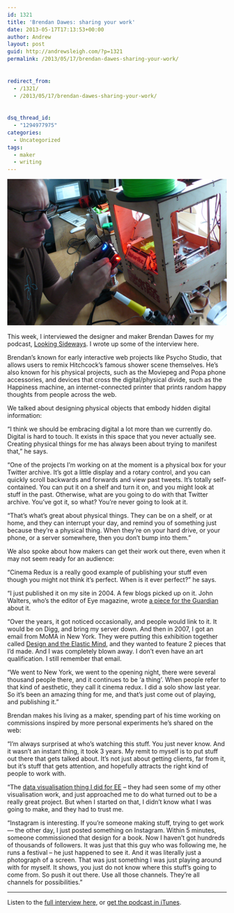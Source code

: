```yaml
---
id: 1321
title: 'Brendan Dawes: sharing your work'
date: 2013-05-17T17:13:53+00:00
author: Andrew
layout: post
guid: http://andrewsleigh.com/?p=1321
permalink: /2013/05/17/brendan-dawes-sharing-your-work/


redirect_from:
  - /1321/
  - /2013/05/17/brendan-dawes-sharing-your-work/


dsq_thread_id:
  - "1294977975"
categories:
  - Uncategorized
tags:
  - maker
  - writing
---
```

<img class="alignnone size-full wp-image-1328" title="Brendan Dawes" src="/assets/2013/05/brendandawes-1600.jpg" alt="" />

This week, I interviewed the designer and maker Brendan Dawes for my podcast, [Looking Sideways](http://lookingsideways.net). I wrote up some of the interview here.

<!--more-->

Brendan&#8217;s known for early interactive web projects like Psycho Studio, that allows users to remix Hitchcock&#8217;s famous shower scene themselves. He&#8217;s also known for his physical projects, such as the Moviepeg and Popa phone accessories, and devices that cross the digital/physical divide, such as the Happiness machine, an internet-connected printer that prints random happy thoughts from people across the web.

We talked about designing physical objects that embody hidden digital information:

&#8220;I think we should be embracing digital a lot more than we currently do. Digital is hard to touch. It exists in this space that you never actually see. Creating physical things for me has always been about trying to manifest that,&#8221; he says.

&#8220;One of the projects I&#8217;m working on at the moment is a physical box for your Twitter archive. It&#8217;s got a little display and a rotary control, and you can quickly scroll backwards and forwards and view past tweets. It&#8217;s totally self-contained. You can put it on a shelf and turn it on, and you might look at stuff in the past. Otherwise, what are you going to do with that Twitter archive. You&#8217;ve got it, so what? You&#8217;re never going to look at it.

&#8220;That&#8217;s what&#8217;s great about physical things. They can be on a shelf, or at home, and they can interrupt your day, and remind you of something just because they&#8217;re a physical thing. When they&#8217;re on your hard drive, or your phone, or a server somewhere, then you don&#8217;t bump into them.&#8221;

We also spoke about how makers can get their work out there, even when it may not seem ready for an audience:

&#8220;Cinema Redux is a really good example of publishing your stuff even though you might not think it&#8217;s perfect. When is it ever perfect?&#8221; he says.

&#8220;I just published it on my site in 2004. A few blogs picked up on it. John Walters, who&#8217;s the editor of Eye magazine, wrote [a piece for the Guardian](http://arts.guardian.co.uk/fridayreview/story/0,,1172523,00.html) about it.

&#8220;Over the years, it got noticed occasionally, and people would link to it. It would be on Digg, and bring my server down. And then in 2007, I got an email from MoMA in New York. They were putting this exhibition together called [Design and the Elastic Mind](http://www.moma.org/interactives/exhibitions/2008/elasticmind/), and they wanted to feature 2 pieces that I&#8217;d made. And I was completely blown away. I don&#8217;t even have an art qualification. I still remember that email.

&#8220;We went to New York, we went to the opening night, there were several thousand people there, and it continues to be &#8216;a thing&#8217;. When people refer to that kind of aesthetic, they call it cinema redux. I did a solo show last year. So it&#8217;s been an amazing thing for me, and that&#8217;s just come out of playing, and publishing it.&#8221;

Brendan makes his living as a maker, spending part of his time working on commissions inspired by more personal experiments he&#8217;s shared on the web:

&#8220;I&#8217;m always surprised at who&#8217;s watching this stuff. You just never know. And it wasn&#8217;t an instant thing, it took 3 years. My remit to myself is to put stuff out there that gets talked about. It&#8217;s not just about getting clients, far from it, but it&#8217;s stuff that gets attention, and hopefully attracts the right kind of people to work with.

&#8220;The [data visualisation thing I did for EE](http://brendandawes.com/projects/ee) – they had seen some of my other visualisation work, and just approached me to do what turned out to be a really great project. But when I started on that, I didn&#8217;t know what I was going to make, and they had to trust me.

&#8220;Instagram is interesting. If you&#8217;re someone making stuff, trying to get work — the other day, I just posted something on Instagram. Within 5 minutes, someone commissioned that design for a book. Now I haven&#8217;t got hundreds of thousands of followers. It was just that this guy who was following me, he runs a festival – he just happened to see it. And it was literally just a photograph of a screen. That was just something I was just playing around with for myself. It shows, you just do not know where this stuff&#8217;s going to come from. So push it out there. Use all those channels. They&#8217;re all channels for possibilities.&#8221;

* * *

Listen to the [full interview here](https://lookingsideways.net), or [get the podcast in iTunes](https://itunes.apple.com/gb/podcast/looking-sideways/id638459072?mt=2).